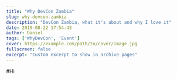```yaml
---
title: "Why DevCon Zambia" 
slug: why-devcon-zambia 
description: "DevCon Zambia, what it's about and why I love it" 
date: 2019-08-22 17:54:43 
author: Daniel 
tags: ['WhyDevCon', 'Event']
cover: https://example.com/path/to/cover/image.jpg
fullscreen: false 
excerpt: "Custom excerpt to show in archive pages" 
---
```


#Hi